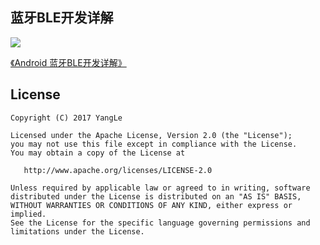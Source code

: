 ## 蓝牙BLE开发详解

[![](https://img.shields.io/badge/APK%20download-1.73M-green.svg)](https://github.com/alidili/Demos/raw/master/BleDemo/BleDemo.apk)

[《Android 蓝牙BLE开发详解》](https://blog.csdn.net/kong_gu_you_lan/article/details/81009800)

## License

```
Copyright (C) 2017 YangLe

Licensed under the Apache License, Version 2.0 (the "License");
you may not use this file except in compliance with the License.
You may obtain a copy of the License at

   http://www.apache.org/licenses/LICENSE-2.0

Unless required by applicable law or agreed to in writing, software
distributed under the License is distributed on an "AS IS" BASIS,
WITHOUT WARRANTIES OR CONDITIONS OF ANY KIND, either express or implied.
See the License for the specific language governing permissions and
limitations under the License.
```